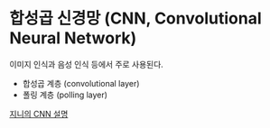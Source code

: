 합성곱 신경망 (CNN, Convolutional Neural Network)
=====

이미지 인식과 음성 인식 등에서 주로 사용된다.

* 합성곱 계층 (convolutional layer)
* 폴링 계층 (polling layer)

[지니의 CNN 설명](https://je-d.tistory.com/entry/%ED%95%A9%EC%84%B1%EA%B3%B1-%EC%8B%A0%EA%B2%BD%EB%A7%9DCNN?category=818603)